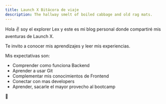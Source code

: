 ```yaml
---
title: Launch X Bitácora de viaje
description: The hallway smelt of boiled cabbage and old rag mats.
---
```


Hola ✌️  soy el explorer Lex y este es mi blog personal donde compartiré mis aventuras de Launch X.

Te invito a conocer mis aprendizajes y leer mis experiencias.

Mis expectativas son:
- Comprender como funciona Backend
- Aprender a usar Git
- Complementar mis conocimientos de Frontend
- Conectar con mas developers
- Aprender, sacarle el mayor provecho al bootcamp

🚀
